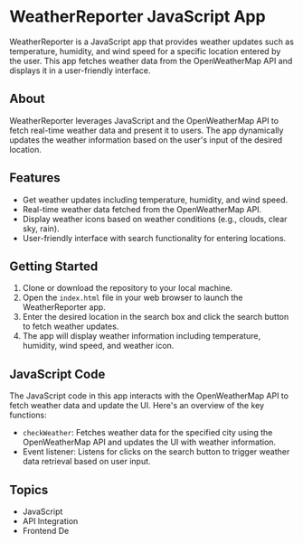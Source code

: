 # WeatherReporter JavaScript App

WeatherReporter is a JavaScript app that provides weather updates such as temperature, humidity, and wind speed for a specific location entered by the user. This app fetches weather data from the OpenWeatherMap API and displays it in a user-friendly interface.

## About

WeatherReporter leverages JavaScript and the OpenWeatherMap API to fetch real-time weather data and present it to users. The app dynamically updates the weather information based on the user's input of the desired location.

## Features

- Get weather updates including temperature, humidity, and wind speed.
- Real-time weather data fetched from the OpenWeatherMap API.
- Display weather icons based on weather conditions (e.g., clouds, clear sky, rain).
- User-friendly interface with search functionality for entering locations.

## Getting Started

1. Clone or download the repository to your local machine.
2. Open the `index.html` file in your web browser to launch the WeatherReporter app.
3. Enter the desired location in the search box and click the search button to fetch weather updates.
4. The app will display weather information including temperature, humidity, wind speed, and weather icon.

## JavaScript Code

The JavaScript code in this app interacts with the OpenWeatherMap API to fetch weather data and update the UI. Here's an overview of the key functions:

- `checkWeather`: Fetches weather data for the specified city using the OpenWeatherMap API and updates the UI with weather information.
- Event listener: Listens for clicks on the search button to trigger weather data retrieval based on user input.

## Topics

- JavaScript
- API Integration
- Frontend De
